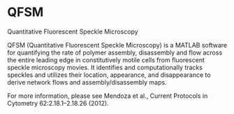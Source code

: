 # QFSM
Quantitative Fluorescent Speckle Microscopy

                                        
QFSM (Quantitative Fluorescent Speckle Microscopy) is a MATLAB software for quantifying the rate of polymer assembly, disassembly and flow across the entire leading edge in constitutively motile cells from fluorescent speckle microscopy movies. It identifies and computationally tracks speckles and utilizes their location, appearance, and disappearance to derive network flows and assembly/disassembly maps.

For more information, please see Mendoza et al., Current Protocols in Cytometry 62:2.18.1–2.18.26 (2012). 

